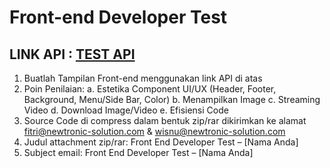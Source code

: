 # Front-end Developer Test

## LINK API : [TEST API](http://103.183.75.112/api/directory/dataList)

1. Buatlah Tampilan Front-end menggunakan link API di atas
2. Poin Penilaian:
   a. Estetika Component UI/UX (Header, Footer, Background, Menu/Side Bar, Color)
   b. Menampilkan Image
   c. Streaming Video
   d. Download Image/Video
   e. Efisiensi Code
3. Source Code di compress dalam bentuk zip/rar dikirimkan ke alamat fitri@newtronic-solution.com & wisnu@newtronic-solution.com
4. Judul attachment zip/rar: Front End Developer Test – [Nama Anda]
5. Subject email: Front End Developer Test – [Nama Anda]

